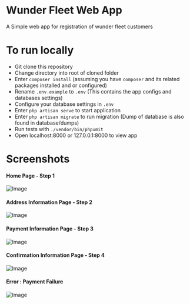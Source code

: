 # Wunder Fleet Web App

A Simple web app for registration of wunder fleet customers

# To run locally

 - Git clone this repository
 - Change directory into root of cloned folder
 - Enter `composer install` (assuming you have `composer` and its related packages installed and or configured)
 - Rename `.env.example`  to `.env` (This contains the app configs and databases settings)
 - Configure your database settings in `.env`
 - Enter `php artisan serve` to start application
 - Enter `php artisan migrate` to run migration (Dump of database is also found in database/dumps)
 - Run tests with `./vendor/bin/phpumit`
 - Open localhost:8000 or 127.0.0.1:8000 to view app

# Screenshots
#### Home Page - Step 1
![Image](screenshots/1.png?raw=true "HomePage")

#### Address Information Page - Step 2
![Image](screenshots/2.png?raw=true "Address Information Page")

#### Payment Information Page - Step 3
![Image](screenshots/3.png?raw=true "Payment Information Page")

#### Confirmation Information Page - Step 4
![Image](screenshots/4.png?raw=true "Confirmation Information Page")

#### Error : Payment Failure
![Image](screenshots/5.png?raw=true "Error : Payment Failure")

